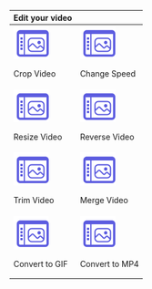 |Edit your video| |
|---------------|------- |
|<div>![Crop Video](../images/Express-Editor-icon.svg)<p>Crop Video</p></div> |<div>![Change Speed](../images/Express-Editor-icon.svg)<p>Change Speed</p></div> |
|<div>![Resize Video](../images/Express-Editor-icon.svg)<p>Resize Video</p></div> |<div>![Reverse Video](../images/Express-Editor-icon.svg)<p>Reverse Video</p></div> |
|<div>![Trim Video](../images/Express-Editor-icon.svg)<p>Trim Video</p></div> | <div>![Merge Video](../images/Express-Editor-icon.svg)<p>Merge Video</p></div> |
|<div>![Convert to GIF](../images/Express-Editor-icon.svg)<p>Convert to GIF</p></div> | <div>![Convert to MP4](../images/Express-Editor-icon.svg)<p>Convert to MP4</p></div> |

